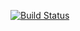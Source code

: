 
[![Build Status](https://travis-ci.org/kouphax/webbit-metrics.png?branch=master)](https://travis-ci.org/kouphax/webbit-metrics)
